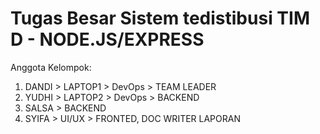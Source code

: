 # Tugas Besar Sistem tedistibusi TIM D - NODE.JS/EXPRESS

Anggota Kelompok: 
1. DANDI  > LAPTOP1 > DevOps > TEAM LEADER
2. YUDHI  > LAPTOP2 > DevOps > BACKEND
3. SALSA  > BACKEND
4. SYIFA  > UI/UX > FRONTED, DOC WRITER LAPORAN

